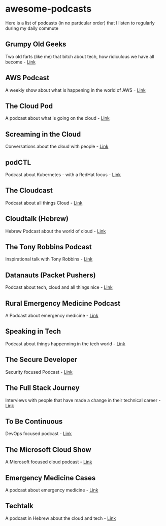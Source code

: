 # awesome-podcasts
Here is a list of podcasts (in no particular order) that I listen to regularly during my daily commute 

## Grumpy Old Geeks
Two old farts (like me) that bitch about tech, how ridiculous we have all become - [Link](http://gog.show/)

## AWS Podcast
A weekly show about what is happening in the world of AWS - [Link](https://aws.amazon.com/podcasts/aws-podcast/)

## The Cloud Pod
A podcast about what is going on the cloud - [Link](https://www.thecloudpod.net/)

## Screaming in the Cloud
Conversations about the cloud with people - [Link](https://www.screaminginthecloud.com/)

## podCTL
Podcast about Kubernetes - with a RedHat focus - [Link](https://podctl.com/)

## The Cloudcast
Podcast about all things Cloud - [Link](http://www.thecloudcast.net/)

## Cloudtalk (Hebrew)
Hebrew Podcast about the world of cloud - [Link](https://cloudtalk.co.il/)

## The Tony Robbins Podcast
Inspirational talk with Tony Robbins - [Link](https://www.tonyrobbins.com/podcasts/)

## Datanauts (Packet Pushers)
Podcast about tech, cloud and all things nice - [Link](https://packetpushers.net/datanauts-podcast/)

## Rural Emergency Medicine Podcast
A Podcast about emergency medicine - [Link](https://ruralem.org/)

## Speaking in Tech
Podcast about things happenning in the tech world - [Link](http://speakingintech.com)

## The Secure Developer
Security focused Podcast - [Link](https://www.heavybit.com/library/podcasts/the-secure-developer/)

## The Full Stack Journey
Interviews with people that have made a change in their technical career - [Link](http://fullstackjourney.com/)

## To Be Continuous
DevOps focused podcast - [Link](https://www.heavybit.com/library/podcasts/to-be-continuous/)

## The Microsoft Cloud Show
A Microsoft focused cloud podcast - [Link](http://www.microsoftcloudshow.com/)

## Emergency Medicine Cases
A podcast about emergency medicine - [Link](https://emergencymedicinecases.com/)

## Techtalk
A podcast in Hebrew about the cloud and tech - [Link](https://techtalk.co.il/)
